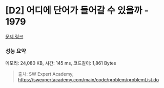 # [D2] 어디에 단어가 들어갈 수 있을까 - 1979 

[문제 링크](https://swexpertacademy.com/main/code/problem/problemDetail.do?contestProbId=AV5PuPq6AaQDFAUq) 

### 성능 요약

메모리: 24,080 KB, 시간: 145 ms, 코드길이: 1,861 Bytes



> 출처: SW Expert Academy, https://swexpertacademy.com/main/code/problem/problemList.do